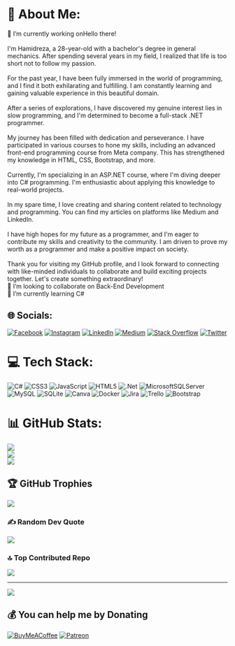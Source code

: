 # 💫 About Me:
🔭 I’m currently working onHello there!<br><br>I'm Hamidreza, a 28-year-old with a bachelor's degree in general mechanics. After spending several years in my field, I realized that life is too short not to follow my passion.<br><br>For the past year, I have been fully immersed in the world of programming, and I find it both exhilarating and fulfilling. I am constantly learning and gaining valuable experience in this beautiful domain.<br><br>After a series of explorations, I have discovered my genuine interest lies in slow programming, and I'm determined to become a full-stack .NET programmer.<br><br>My journey has been filled with dedication and perseverance. I have participated in various courses to hone my skills, including an advanced front-end programming course from Meta company. This has strengthened my knowledge in HTML, CSS, Bootstrap, and more.<br><br>Currently, I'm specializing in an ASP.NET course, where I'm diving deeper into C# programming. I'm enthusiastic about applying this knowledge to real-world projects.<br><br>In my spare time, I love creating and sharing content related to technology and programming. You can find my articles on platforms like Medium and LinkedIn.<br><br>I have high hopes for my future as a programmer, and I'm eager to contribute my skills and creativity to the community. I am driven to prove my worth as a programmer and make a positive impact on society.<br><br>Thank you for visiting my GitHub profile, and I look forward to connecting with like-minded individuals to collaborate and build exciting projects together. Let's create something extraordinary!<br>👯 I’m looking to collaborate on Back-End Development<br>🌱 I’m currently learning C#


## 🌐 Socials:
[![Facebook](https://img.shields.io/badge/Facebook-%231877F2.svg?logo=Facebook&logoColor=white)](https://facebook.com/hamidreza.pakpour) [![Instagram](https://img.shields.io/badge/Instagram-%23E4405F.svg?logo=Instagram&logoColor=white)](https://instagram.com/hamidreza11999955) [![LinkedIn](https://img.shields.io/badge/LinkedIn-%230077B5.svg?logo=linkedin&logoColor=white)](https://linkedin.com/in/hamidreza-pakpour95) [![Medium](https://img.shields.io/badge/Medium-12100E?logo=medium&logoColor=white)](https://hamidrezapakpour.medium.com/) [![Stack Overflow](https://img.shields.io/badge/-Stackoverflow-FE7A16?logo=stack-overflow&logoColor=white)](https://stackoverflow.com/users/22316739/hamidreza-pakpour) [![Twitter](https://img.shields.io/badge/Twitter-%231DA1F2.svg?logo=Twitter&logoColor=white)](https://twitter.com/hamid_pakpour) 

# 💻 Tech Stack:
![C#](https://img.shields.io/badge/c%23-%23239120.svg?style=for-the-badge&logo=c-sharp&logoColor=white) ![CSS3](https://img.shields.io/badge/css3-%231572B6.svg?style=for-the-badge&logo=css3&logoColor=white) ![JavaScript](https://img.shields.io/badge/javascript-%23323330.svg?style=for-the-badge&logo=javascript&logoColor=%23F7DF1E) ![HTML5](https://img.shields.io/badge/html5-%23E34F26.svg?style=for-the-badge&logo=html5&logoColor=white) ![.Net](https://img.shields.io/badge/.NET-5C2D91?style=for-the-badge&logo=.net&logoColor=white) ![MicrosoftSQLServer](https://img.shields.io/badge/Microsoft%20SQL%20Sever-CC2927?style=for-the-badge&logo=microsoft%20sql%20server&logoColor=white) ![MySQL](https://img.shields.io/badge/mysql-%2300f.svg?style=for-the-badge&logo=mysql&logoColor=white) ![SQLite](https://img.shields.io/badge/sqlite-%2307405e.svg?style=for-the-badge&logo=sqlite&logoColor=white) ![Canva](https://img.shields.io/badge/Canva-%2300C4CC.svg?style=for-the-badge&logo=Canva&logoColor=white) ![Docker](https://img.shields.io/badge/docker-%230db7ed.svg?style=for-the-badge&logo=docker&logoColor=white) ![Jira](https://img.shields.io/badge/jira-%230A0FFF.svg?style=for-the-badge&logo=jira&logoColor=white) ![Trello](https://img.shields.io/badge/Trello-%23026AA7.svg?style=for-the-badge&logo=Trello&logoColor=white) ![Bootstrap](https://img.shields.io/badge/bootstrap-%23563D7C.svg?style=for-the-badge&logo=bootstrap&logoColor=white)
# 📊 GitHub Stats:
![](https://github-readme-stats.vercel.app/api?username=Hamrez95&theme=blueberry&hide_border=false&include_all_commits=true&count_private=true)<br/>
![](https://github-readme-streak-stats.herokuapp.com/?user=Hamrez95&theme=blueberry&hide_border=false)<br/>
![](https://github-readme-stats.vercel.app/api/top-langs/?username=Hamrez95&theme=blueberry&hide_border=false&include_all_commits=true&count_private=true&layout=compact)

## 🏆 GitHub Trophies
![](https://github-profile-trophy.vercel.app/?username=Hamrez95&theme=discord&no-frame=false&no-bg=true&margin-w=4)

### ✍️ Random Dev Quote
![](https://quotes-github-readme.vercel.app/api?type=horizontal&theme=tokyonight)

### 🔝 Top Contributed Repo
![](https://github-contributor-stats.vercel.app/api?username=Hamrez95&limit=5&theme=tokyonight&combine_all_yearly_contributions=true)

---
[![](https://visitcount.itsvg.in/api?id=Hamrez95&icon=0&color=0)](https://visitcount.itsvg.in)

  ## 💰 You can help me by Donating
  [![BuyMeACoffee](https://img.shields.io/badge/Buy%20Me%20a%20Coffee-ffdd00?style=for-the-badge&logo=buy-me-a-coffee&logoColor=black)](https://buymeacoffee.com/hamrez95) [![Patreon](https://img.shields.io/badge/Patreon-F96854?style=for-the-badge&logo=patreon&logoColor=white)](https://patreon.com/hamrez95) 

  
<!-- Proudly created with GPRM ( https://gprm.itsvg.in ) -->


<!---
Hamrez95/Hamrez95 is a ✨ special ✨ repository because its `README.md` (this file) appears on your GitHub profile.
You can click the Preview link to take a look at your changes.
--->
